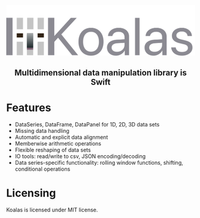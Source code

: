<p align="left">
  <img src="logo.svg?raw=true" alt="Sublime's custom image"/>
</p>

 
 <div align="center">

## Multidimensional data manipulation library is Swift
</div>


# Features

- DataSeries, DataFrame, DataPanel for 1D, 2D, 3D data sets
- Missing data handling
- Automatic and explicit data alignment
- Memberwise arithmetic operations
- Flexible reshaping of data sets
- IO tools: read/write to csv, JSON encoding/decoding
- Data series-specific functionality: rolling window functions, shifting, conditional operations

# Licensing

Koalas is licensed under MIT license.
